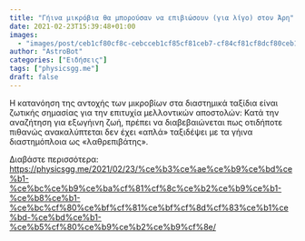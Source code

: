 ```yaml
---
title: "Γήινα μικρόβια θα μπορούσαν να επιβιώσουν (για λίγο) στον Άρη"
date: 2021-02-23T15:39:48+01:00
images:
  - "images/post/ceb1cf80cf8c-cebcceb1cf85cf81ceb7-cf84cf81cf8dcf80ceb1-cf83cf84cebf-cebdcf8ccf84ceb9cebf-cf80cf8ccebbcebf.png"
author: "AstroBot"
categories: ["Ειδήσεις"]
tags: ["physicsgg.me"]
draft: false
---
```


Η κατανόηση της αντοχής των μικροβίων στα διαστημικά ταξίδια είναι ζωτικής σημασίας για την επιτυχία μελλοντικών αποστολών: Κατά την αναζήτηση για εξωγήινη ζωή, πρέπει να διαβεβαιώνεται πως οτιδήποτε πιθανώς ανακαλύπτεται δεν έχει «απλά» ταξιδέψει με τα γήινα διαστημόπλοια ως «λαθρεπιβάτης».

Διαβάστε περισσότερα: https://physicsgg.me/2021/02/23/%ce%b3%ce%ae%ce%b9%ce%bd%ce%b1-%ce%bc%ce%b9%ce%ba%cf%81%cf%8c%ce%b2%ce%b9%ce%b1-%ce%b8%ce%b1-%ce%bc%cf%80%ce%bf%cf%81%ce%bf%cf%8d%cf%83%ce%b1%ce%bd-%ce%bd%ce%b1-%ce%b5%cf%80%ce%b9%ce%b2%ce%b9%cf%8e/
